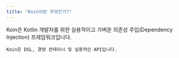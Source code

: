 ```yaml
---
title: "Koin이란 무엇인가?"
---
```

Koin은 Kotlin 개발자를 위한 실용적이고 가벼운 의존성 주입(Dependency Injection) 프레임워크입니다.

`Koin은 DSL, 경량 컨테이너 및 실용적인 API입니다.`